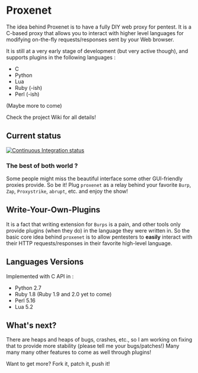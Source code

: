# Proxenet

The idea behind Proxenet is to have a fully DIY web proxy for pentest. It is a
C-based proxy that allows you to interact with higher level languages for
modifying on-the-fly requests/responses sent by your Web browser.

It is still at a very early stage of development (but very active though), and
supports plugins in the following languages :
- C
- Python
- Lua
- Ruby (-ish)
- Perl (-ish)

(Maybe more to come)

Check the project Wiki for all details!


## Current status
[![Continuous Integration status](https://secure.travis-ci.org/hugsy/proxenet.png)](https://travis-ci.org/hugsy/proxenet)


### The best of both world ?

Some people might miss the beautiful interface some other GUI-friendly proxies
provide. So be it! Plug `proxenet` as a relay behind your favorite `Burp`,
`Zap`, `Proxystrike`, `abrupt`, etc. and enjoy the show!


## Write-Your-Own-Plugins

It is a fact that writing extension for `Burps` is a pain, and other tools only
provide plugins (when they do) in the language they were written in.
So the basic core idea behind `proxenet` is to allow pentesters to **easily**
interact with their HTTP requests/responses in their favorite high-level
language. 


## Languages Versions

Implemented with C API in :
- Python 2.7
- Ruby 1.8 (Ruby 1.9 and 2.0 yet to come)
- Perl 5.16
- Lua 5.2


## What's next?

There are heaps and heaps of bugs, crashes, etc., so I am working on fixing that to
provide more stability (please tell me your bugs/patches!)
Many many many other features to come as well through plugins!

Want to get more? Fork it, patch it, push it!
